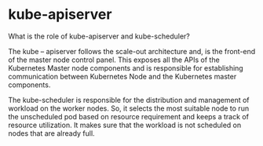 # kube-apiserver

What is the role of kube-apiserver and kube-scheduler?

The kube – apiserver follows the scale-out architecture and, is the front-end of the master node control panel. 
This exposes all the APIs of the Kubernetes Master node components and is responsible for establishing communication
between Kubernetes Node and the Kubernetes master components.

The kube-scheduler is responsible for the distribution and management of workload on the worker nodes. So, it selects 
the most suitable node to run the unscheduled pod based on resource requirement and keeps a track of resource utilization. 
It makes sure that the workload is not scheduled on nodes that are already full.
